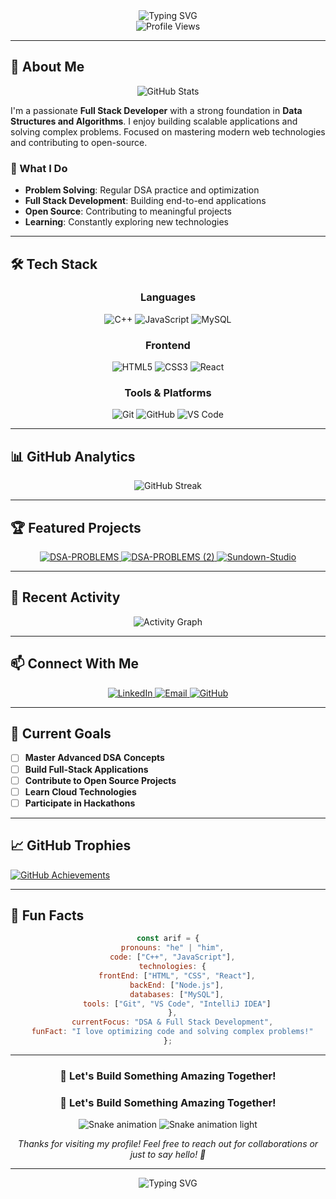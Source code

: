 <div align="center">
  <img src="https://readme-typing-svg.herokuapp.com?font=Fira+Code&weight=500&size=28&pause=1000&color=6366F1&center=true&vCenter=true&width=600&lines=Hello%2C+I'm+Arif+Rayeen;DSA+Enthusiast;Full+Stack+Developer;Open+Source+Contributor" alt="Typing SVG" />
</div>

<div align="center">
  <img src="https://komarev.com/ghpvc/?username=arifxrayeen&style=flat-square&color=6366F1" alt="Profile Views" />
</div>

---

## 🚀 About Me

<div align="center">
  <img src="https://github-profile-summary-cards.vercel.app/api/cards/stats?username=arifxrayeen&theme=radical" alt="GitHub Stats" />
</div>

I'm a passionate **Full Stack Developer** with a strong foundation in **Data Structures and Algorithms**. I enjoy building scalable applications and solving complex problems. Focused on mastering modern web technologies and contributing to open-source.

### 🎯 What I Do
- **Problem Solving**: Regular DSA practice and optimization
- **Full Stack Development**: Building end-to-end applications
- **Open Source**: Contributing to meaningful projects
- **Learning**: Constantly exploring new technologies

---

## 🛠️ Tech Stack

<div align="center">

  ### Languages
  ![C++](https://img.shields.io/badge/C%2B%2B-00599C?style=for-the-badge&logo=c%2B%2B&logoColor=white)
  ![JavaScript](https://img.shields.io/badge/JavaScript-F7DF1E?style=for-the-badge&logo=javascript&logoColor=black)
  ![MySQL](https://img.shields.io/badge/MySQL-4479A1?style=for-the-badge&logo=mysql&logoColor=white)

  ### Frontend
  ![HTML5](https://img.shields.io/badge/HTML5-E34F26?style=for-the-badge&logo=html5&logoColor=white)
  ![CSS3](https://img.shields.io/badge/CSS3-1572B6?style=for-the-badge&logo=css3&logoColor=white)
  ![React](https://img.shields.io/badge/React-20232A?style=for-the-badge&logo=react&logoColor=61DAFB)

  ### Tools & Platforms
  ![Git](https://img.shields.io/badge/Git-F05032?style=for-the-badge&logo=git&logoColor=white)
  ![GitHub](https://img.shields.io/badge/GitHub-100000?style=for-the-badge&logo=github&logoColor=white)
  ![VS Code](https://img.shields.io/badge/VS_Code-007ACC?style=for-the-badge&logo=visual-studio-code&logoColor=white)

</div>

---

## 📊 GitHub Analytics

<div align="center">
  <img src="https://github-readme-streak-stats.herokuapp.com/?user=arifxrayeen&theme=radical&hide_border=true&background=0D1117&stroke=6366F1&ring=6366F1&fire=6366F1&currStreakNum=FFFFFF&currStreakLabel=6366F1&sideNums=FFFFFF&sideLabels=FFFFFF&dates=FFFFFF" alt="GitHub Streak" />
</div>

---

## 🏆 Featured Projects

<div align="center">

  <a href="https://github.com/arifxrayeen/DSA-PROBLEMS">
    <img src="https://github-readme-stats.vercel.app/api/pin/?username=arifxrayeen&repo=DSA-PROBLEMS&theme=radical&hide_border=true&bg_color=0D1117&title_color=6366F1&text_color=FFFFFF" alt="DSA-PROBLEMS" />
  </a>

  <a href="https://github.com/arifxrayeen/DSA-PROBLEMS">
    <img src="https://github-readme-stats.vercel.app/api/pin/?username=arifxrayeen&repo=DSA-PROBLEMS&theme=radical&hide_border=true&bg_color=0D1117&title_color=6366F1&text_color=FFFFFF" alt="DSA-PROBLEMS (2)" />
  </a>

  <a href="https://github.com/arifxrayeen/Sundown-Studio">
    <img src="https://github-readme-stats.vercel.app/api/pin/?username=arifxrayeen&repo=Sundown-Studio&theme=radical&hide_border=true&bg_color=0D1117&title_color=6366F1&text_color=FFFFFF" alt="Sundown-Studio" />
  </a>

</div>

---

## 🌟 Recent Activity

<div align="center">
  <img src="https://github-readme-activity-graph.vercel.app/graph?username=arifxrayeen&theme=radical&hide_border=true&bg_color=0D1117&color=6366F1&line=6366F1&point=FFFFFF" alt="Activity Graph" />
</div>

---

## 📫 Connect With Me

<div align="center">

  <a href="https://www.linkedin.com/in/arifxrayeen/">
    <img src="https://img.shields.io/badge/LinkedIn-0077B5?style=for-the-badge&logo=linkedin&logoColor=white" alt="LinkedIn" />
  </a>
  <a href="mailto:arifrayeen369852@gmail.com">
    <img src="https://img.shields.io/badge/Email-D14836?style=for-the-badge&logo=gmail&logoColor=white" alt="Email" />
  </a>
  <a href="https://github.com/arifxrayeen">
    <img src="https://img.shields.io/badge/GitHub-100000?style=for-the-badge&logo=github&logoColor=white" alt="GitHub" />
  </a>

</div>

---

## 🎯 Current Goals

- [ ] **Master Advanced DSA Concepts**
- [ ] **Build Full-Stack Applications**
- [ ] **Contribute to Open Source Projects**
- [ ] **Learn Cloud Technologies**
- [ ] **Participate in Hackathons**

---

## 📈 GitHub Trophies

<a href="https://github.com/arifxrayeen?tab=achievements">
  <img src="https://img.shields.io/badge/GitHub-Achievements-6366F1?style=for-the-badge&logo=github" alt="GitHub Achievements" />
</a>

---

## 🎨 Fun Facts

<div align="center">

```javascript
const arif = {
  pronouns: "he" | "him",
  code: ["C++", "JavaScript"],
  technologies: {
    frontEnd: ["HTML", "CSS", "React"],
    backEnd: ["Node.js"],
    databases: ["MySQL"],
    tools: ["Git", "VS Code", "IntelliJ IDEA"]
  },
  currentFocus: "DSA & Full Stack Development",
  funFact: "I love optimizing code and solving complex problems!"
};
```

</div>

---

<div align="center">

  ### 🚀 Let's Build Something Amazing Together!

 <div align="center">
  <h3>🚀 Let's Build Something Amazing Together!</h3>
  <img src="https://raw.githubusercontent.com/arifxrayeen/arifxrayeen/output/github-contribution-grid-snake-dark.svg" alt="Snake animation" />
  <img src="https://raw.githubusercontent.com/arifxrayeen/arifxrayeen/output/github-contribution-grid-snake.svg" alt="Snake animation light" />
</div>

  *Thanks for visiting my profile! Feel free to reach out for collaborations or just to say hello! 👋*

</div>

---

<div align="center">
  <img src="https://readme-typing-svg.herokuapp.com?font=Fira+Code&weight=500&size=20&pause=1000&color=6366F1&center=true&vCenter=true&width=600&lines=Keep+Coding%2C+Keep+Learning%2C+Keep+Growing!;Let's+connect+and+build+amazing+things+together!" alt="Typing SVG" />
</div>
